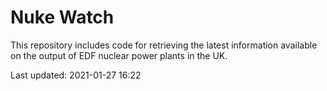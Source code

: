 # Nuke Watch

This repository includes code for retrieving the latest information available on the output of EDF nuclear power plants in the UK.

Last updated: 2021-01-27 16:22